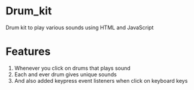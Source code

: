 # Drum_kit
Drum kit to play various sounds using HTML and JavaScript

# Features
1. Whenever you click on drums that plays sound
2. Each and ever drum gives unique sounds
3. And also added keypress event listeners when click on keyboard keys
